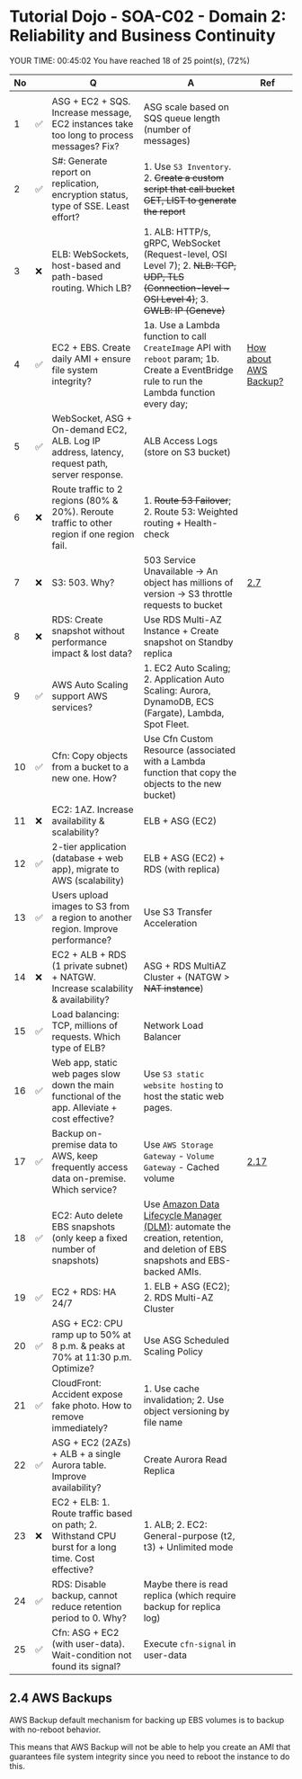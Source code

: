 # Tutorial Dojo - SOA-C02 - Domain 2: Reliability and Business Continuity

YOUR TIME: 00:45:02
You have reached 18 of 25 point(s), (72%)

| No  |     | Q                                                                                                  | A                                                                                                                                                  | Ref                           |
| --- | --- | -------------------------------------------------------------------------------------------------- | -------------------------------------------------------------------------------------------------------------------------------------------------- | ----------------------------- |
|     |     |                                                                                                    |                                                                                                                                                    |                               |
| 1   | ✅  | ASG + EC2 + SQS. Increase message, EC2 instances take too long to process messages? Fix?           | ASG scale based on SQS queue length (number of messages)                                                                                           |                               |
| 2   | ✅  | S#: Generate report on replication, encryption status, type of SSE. Least effort?                  | 1. Use `S3 Inventory`. 2. ~~Create a custom script that call bucket GET, LIST to generate the report~~                                             |                               |
| 3   | ❌  | ELB: WebSockets, host-based and path-based routing. Which LB?                                      | 1. ALB: HTTP/s, gRPC, WebSocket (Request-level, OSI Level 7); 2. ~~NLB: TCP, UDP, TLS (Connection-level ~ OSI Level 4)~~; 3. ~~GWLB: IP (Geneve)~~ |                               |
| 4   | ✅  | EC2 + EBS. Create daily AMI + ensure file system integrity?                                        | 1a. Use a Lambda function to call `CreateImage` API with `reboot` param; 1b. Create a EventBridge rule to run the Lambda function every day;       | [How about AWS Backup?](#2.4) |
| 5   | ✅  | WebSocket, ASG + On-demand EC2, ALB. Log IP address, latency, request path, server response.       | ALB Access Logs (store on S3 bucket)                                                                                                               |                               |
| 6   | ❌  | Route traffic to 2 regions (80% & 20%). Reroute traffic to other region if one region fail.        | 1. ~~Route 53 Failover~~; 2. Route 53: Weighted routing + Health-check                                                                             |                               |
| 7   | ❌  | S3: 503. Why?                                                                                      | 503 Service Unavailable -> An object has millions of version -> S3 throttle requests to bucket                                                     | [2.7]                         |
| 8   | ❌  | RDS: Create snapshot without performance impact & lost data?                                       | Use RDS Multi-AZ Instance + Create snapshot on Standby replica                                                                                     |                               |
| 9   | ✅  | AWS Auto Scaling support AWS services?                                                             | 1. EC2 Auto Scaling; 2. Application Auto Scaling: Aurora, DynamoDB, ECS (Fargate), Lambda, Spot Fleet.                                             |                               |
| 10  | ✅  | Cfn: Copy objects from a bucket to a new one. How?                                                 | Use Cfn Custom Resource (associated with a Lambda function that copy the objects to the new bucket)                                                |                               |
| 11  | ❌  | EC2: 1AZ. Increase availability & scalability?                                                     | ELB + ASG (EC2)                                                                                                                                    |                               |
| 12  | ✅  | 2-tier application (database + web app), migrate to AWS (scalability)                              | ELB + ASG (EC2) + RDS (with replica)                                                                                                               |                               |
| 13  | ✅  | Users upload images to S3 from a region to another region. Improve performance?                    | Use S3 Transfer Acceleration                                                                                                                       |                               |
| 14  | ❌  | EC2 + ALB + RDS (1 private subnet) + NATGW. Increase scalability & availability?                   | ASG + RDS MultiAZ Cluster + (NATGW > ~~NAT instance~~)                                                                                             |                               |
| 15  | ✅  | Load balancing: TCP, millions of requests. Which type of ELB?                                      | Network Load Balancer                                                                                                                              |                               |
| 16  | ✅  | Web app, static web pages slow down the main functional of the app. Alleviate + cost effective?    | Use `S3 static website hosting` to host the static web pages.                                                                                      |                               |
| 17  | ✅  | Backup on-premise data to AWS, keep frequently access data on-premise. Which service?              | Use `AWS Storage Gateway` - `Volume Gateway` - Cached volume                                                                                       | [2.17]                        |
| 18  | ✅  | EC2: Auto delete EBS snapshots (only keep a fixed number of snapshots)                             | Use [Amazon Data Lifecycle Manager (DLM)]: automate the creation, retention, and deletion of EBS snapshots and EBS-backed AMIs.                    |                               |
| 19  | ✅  | EC2 + RDS: HA 24/7                                                                                 | 1. ELB + ASG (EC2); 2. RDS Multi-AZ Cluster                                                                                                        |                               |
| 20  | ✅  | ASG + EC2: CPU ramp up to 50% at 8 p.m. & peaks at 70% at 11:30 p.m. Optimize?                     | Use ASG Scheduled Scaling Policy                                                                                                                   |                               |
| 21  | ✅  | CloudFront: Accident expose fake photo. How to remove immediately?                                 | 1. Use cache invalidation; 2. Use object versioning by file name                                                                                   |                               |
| 22  | ✅  | ASG + EC2 (2AZs) + ALB + a single Aurora table. Improve availability?                              | Create Aurora Read Replica                                                                                                                         |                               |
| 23  | ❌  | EC2 + ELB: 1. Route traffic based on path; 2. Withstand CPU burst for a long time. Cost effective? | 1. ALB; 2. EC2: General-purpose (t2, t3) + Unlimited mode                                                                                          |                               |
| 24  | ✅  | RDS: Disable backup, cannot reduce retention period to 0. Why?                                     | Maybe there is read replica (which require backup for replica log)                                                                                 |                               |
| 25  | ✅  | Cfn: ASG + EC2 (with user-data). Wait-condition not found its signal?                              | Execute `cfn-signal` in user-data                                                                                                                  |                               |

[2.7]: https://docs.aws.amazon.com/AmazonS3/latest/userguide/troubleshooting-versioning.html
[2.17]: https://docs.aws.amazon.com/storagegateway/latest/vgw/WhatIsStorageGateway.html#volume-gateway
[Amazon Data Lifecycle Manager (DLM)]: https://docs.aws.amazon.com/AWSEC2/latest/UserGuide/snapshot-lifecycle.html

## 2.4 AWS Backups

AWS Backup default mechanism for backing up EBS volumes is to backup with no-reboot behavior.

This means that AWS Backup will not be able to help you create an AMI that guarantees file system integrity since you need to reboot the instance to do this.
